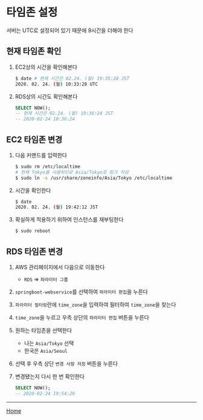 # 타임존 설정
서버는 UTC로 설정되어 있기 때문에 9시간을 더해야 한다

## 현재 타임존 확인
1. EC2상의 시간을 확인해본다
    ```bash
    $ date # 현재 시간은 02.24. (월) 19:35:28 JST
    2020. 02. 24. (월) 10:33:28 UTC
    ```
   
1. RDS상의 시간도 확인해본다
    ```sql
    SELECT NOW(); 
    -- 현재 시간은 02.24. (월) 19:36:24 JST
    -- 2020-02-24 10:36:24
    ```

## EC2 타임존 변경
1. 다음 커맨드를 입력한다
    ```bash
    $ sudo rm /etc/localtime
    # 현재 Tokyo를 사용하므로 Asia/Tokyo로 링크 작성
    $ sudo ln -s /usr/share/zoneinfo/Asia/Tokyo /etc/localtime 
    ```
   
1. 시간을 확인한다
    ```bash
    $ date
    2020. 02. 24. (월) 19:42:12 JST
    ```
   
1. 확실하게 적용하기 위하여 인스턴스를 재부팅한다
    ```bash
    $ sudo reboot
    ```

## RDS 타임존 변경
1. AWS 관리페이지에서 다음으로 이동한다
    - `RDS` => `파라미터 그룹`

1. `springboot-webservice`를 선택하여 `파라미터 편집`을 누른다

1. `파라미터 필터링`란에 `time_zone`을 입력하여 필터하여 `time_zone`을 찾는다

1. `time_zone`을 누르고 우측 상단의 `파라미터 편집` 버튼을 누른다

1. 원하는 타임존을 선택한다
    - 나는 `Asia/Tokyo` 선택
    - 한국은 `Asia/Seoul`
    
1. 선택 후 우측 상단 `변경 사항 저장` 버튼을 누른다 

1. 변경됐는지 다시 한 번 확인한다
    ```sql
    SELECT NOW();
    -- 2020-02-24 19:54:29
    ```

---
[Home](../README.md)
